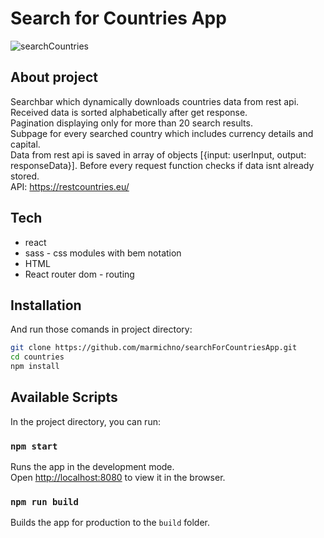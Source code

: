 # Search for Countries App

![searchCountries](https://user-images.githubusercontent.com/72525469/131825005-94c1f1ee-c302-4236-a4e9-13fed354b2c0.gif)

## About project

Searchbar which dynamically downloads countries data from rest api.<br>
Received data is sorted alphabetically after get response.<br>
Pagination displaying only for more than 20 search results.<br>
Subpage for every searched country which includes currency details and capital.<br>
Data from rest api is saved in array of objects [{input: userInput, output: responseData}]. Before every request function checks if data isnt already stored.<br>
API: https://restcountries.eu/

## Tech

- react
- sass - css modules with bem notation
- HTML
- React router dom - routing

## Installation

And run those comands in project directory:
```sh
git clone https://github.com/marmichno/searchForCountriesApp.git
cd countries
npm install
```

## Available Scripts

In the project directory, you can run:

### `npm start`

Runs the app in the development mode.\
Open [http://localhost:8080](http://localhost:8080) to view it in the browser.

### `npm run build`

Builds the app for production to the `build` folder.
